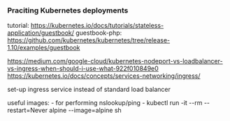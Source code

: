 ### Praciting Kubernetes deployments

tutorial: https://kubernetes.io/docs/tutorials/stateless-application/guestbook/
guestbook-php: https://github.com/kubernetes/kubernetes/tree/release-1.10/examples/guestbook

https://medium.com/google-cloud/kubernetes-nodeport-vs-loadbalancer-vs-ingress-when-should-i-use-what-922f010849e0
https://kubernetes.io/docs/concepts/services-networking/ingress/

set-up ingress service instead of standard load balancer

useful images:
    - for performing nslookup/ping
    - kubectl run -it --rm --restart=Never alpine --image=alpine sh
